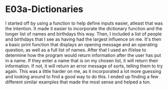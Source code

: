 # E03a-Dictionaries

I started off by using a function to help define inputs easier, atleast that was the intention. It made it easier to incorporate the dictionary function and the longer list of names and birthdays this way. Then, I included a list of people and birthdays that I see as having had the largest influence on me. It's then a basic print function that displays an opening message and an operating question, as well as a full list of names. After that I used an if/else to determine how the program would return information after the user has put in a name. If they enter a name that is on my chosen list, it will return their information. If not, it will return an error message of sorts, telling them to try again. This was a little harder on me, as it incorporated a lot more guessing and looking around to find a good way to do this. I ended up finding a few different similar examples that made the most sense and helped a ton. 